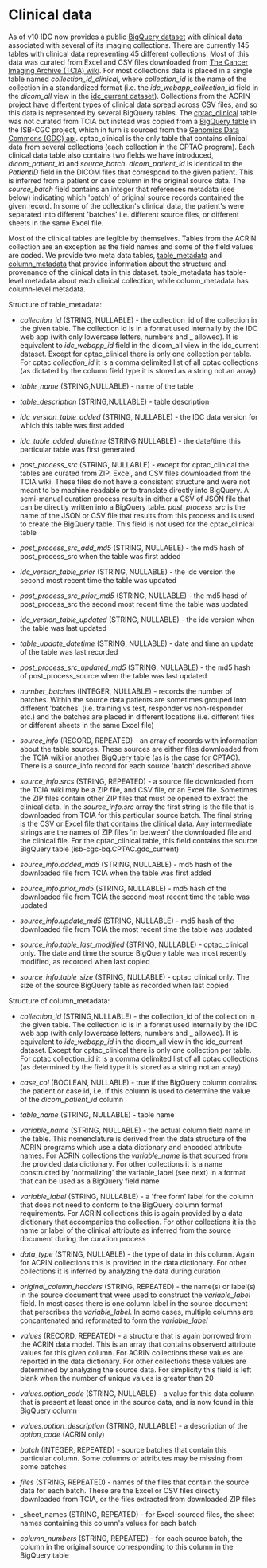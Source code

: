 # Clinical data

As of v10 IDC now provides a public [BigQuery dataset](https://console.cloud.google.com/bigquery?p=bigquery-public-data&d=idc_clinical_current&page=dataset&project=idc-dev-etl)  with clinical data associated with several of its imaging collections. There are currently 145 tables with clinical data representing 45 different collections. Most of this data was curated from Excel and CSV files downloaded from [The Cancer Imaging Archive (TCIA) wiki](https://wiki.cancerimagingarchive.net/). For most collections data is placed in a single table named _collection_id_clinical_, where _collection_id_ is the name of the collection in a standardized format (i.e. the _idc_webapp_collection_id_ field in the _dicom_all_ view in the [idc_current dataset](https://console.cloud.google.com/bigquery?p=bigquery-public-data&d=idc_clinical&page=dataset&project=idc-dev-etl)). Collections from the ACRIN project have differtent types of clinical data spread across CSV files, and so this data is represented by several BigQuery tables. The [cptac_clinical](https://console.cloud.google.com/bigquery?p=bigquery-public-data&d=idc_clinical_current&t=cptac_clinical&page=table&project=idc-dev-etl) table was not curated from TCIA but instead was copied from a [BigQuery table](https://console.cloud.google.com/bigquery?p=isb-cgc-bq&d=cptac&t=clinical_gdc_current&page=table&project=idc-dev-etl) in the ISB-CGC project, which in turn is sourced from the [Genomics Data Commons (GDC) api](https://gdc.cancer.gov/developers/gdc-application-programming-interface-api). cptac_clinical is the only table that contains clinical data from several collections (each collection in the CPTAC program). Each clinical data table also contains two fields we have introduced, _dicom_patient_id_ and _source_batch_. _dicom_patient_id_ is identical to the _PatientID_ field in the DICOM files that correspond to the given patient. This is inferred from a patient or case column in the original source data. The _source_batch_ field contains an integer that references metadata (see below) indicating which 'batch' of original source records contained the given record. In some of the collection's clinical data, the patient's were separated into different 'batches' i.e. different source files, or different sheets in the same Excel file.  

Most of the clinical tables are legible by themselves. Tables from the ACRIN collection are an exception as the field names and some of the field values are coded. We provide two meta data tables, [table_metadata](https://console.cloud.google.com/bigquery?p=bigquery-public-data&d=idc_clinical_current&t=table_metadaata&page=table&project=idc-dev-etl) and [column_metadata](https://console.cloud.google.com/bigquery?p=bigquery-public-data&d=idc_clinical_current&t=column_metadata&page=table&project=idc-dev-etl) that provide information about the structure and provenance of the clinical data in this dataset. table_metadata has table-level metadata about each clinical collection, while column_metadata has column-level metadata.      

Structure of table_metadata:

* _collection_id_ (STRING, NULLABLE) - the collection_id of the collection in the given table. The collection id is in a format used internally by the IDC web app (with only lowercase letters, numbers and _ allowed). It is equivalent to _idc_webapp_id_ field in the dicom_all view in the idc_current dataset. Except for cptac_clinical there is only one collection per table. For cptac _collection_id_ it is a comma delimited list of all cptac collections (as dictated by the column field type it is stored as a string not an array) 

* _table_name_ (STRING,NULLABLE) - name of the table

* _table_description_ (STRING,NULLABLE) - table description

* _idc_version_table_added_ (STRING, NULLABLE) - the IDC data version for which this table was first added

* _idc_table_added_datetime_ (STRING,NULLABLE) - the date/time this particular table was first generated 

* _post_process_src_ (STRING, NULLABLE) - except for cptac_clinical the tables are curated from ZIP, Excel, and CSV files downloaded from the TCIA wiki. These files do not have a consistent structure and were not meant to be machine readable or to translate directly into BigQuery. A semi-manual curation process results in either a CSV of JSON file that can be directly written into a BigQuery table. _post_process_src_ is the name of the JSON or CSV file that results from this process and is used to create the BigQuery table. This field is not used for the cptac_clinical table   

* _post_process_src_add_md5_ (STRING, NULLABLE) - the md5 hash of post_process_src when the table was first added

* _idc_version_table_prior_ (STRING, NULLABLE) - the idc version the second most recent time the table was updated

* _post_process_src_prior_md5_ (STRING, NULLABLE) - the md5 hasd of post_process_src the second most recent time the table was updated

* _idc_version_table_updated_ (STRING, NULLABLE) - the idc version when the table was last updated

* _table_update_datetime_ (STRING, NULLABLE) - date and time an update of the table was last recorded

* _post_process_src_updated_md5_ (STRING, NULLABLE) - the md5 hash of post_process_source when the table was last updated

* _number_batches_ (INTEGER, NULLABLE) - records the number of batches. Within the source data patients are sometimes grouped into different 'batches' (i.e. training vs test, responder vs non-responder etc.) and the batches are placed in different locations (i.e. different files or different sheets in the same Excel file)

* _source_info_ (RECORD, REPEATED) - an array of records with information about the table sources. These sources are either files downloaded from the TCIA wiki or another BigQuery table (as is the case for CPTAC). There is a source_info record for each source 'batch' described above

* _source_info.srcs_ (STRING, REPEATED) - a source file downloaded from the TCIA wiki may be a ZIP file, and CSV file, or an Excel file. Sometimes the ZIP files contain other ZIP files that must be opened to extract the clinical data. In the _source_info.src_ array the first string is the file that is downloaded from TCIA for this particular source batch. The final string is the CSV or Excel file that contains the clinical data. Any intermediate strings are the names of ZIP files 'in between' the downloaded file and the clinical file. For the cptac_clinical table, this field contains the source BigQuery table (isb-cgc-bq.CPTAC.gdc_current)   

* _source_info.added_md5_ (STRING, NULLABLE) - md5 hash of the downloaded file from TCIA when the table was first added

* _source_info.prior_md5_ (STRING, NULLABLE) - md5 hash of the downloaded file from TCIA the second most recent time the table was updated

* _source_info.update_md5_ (STRING, NULLABLE) - md5 hash of the downloaded file from TCIA the most recent time the table was updated

* _source_info.table_last_modified_ (STRING, NULLABLE) - cptac_clinical only. The date and time the source BigQuery table was most recently modified, as recorded when last copied

* _source_info.table_size_ (STRING, NULLABLE) - cptac_clinical only. The size of the source BigQuery table as recorded when last copied


Structure of column_metadata:

* _collection_id_ (STRING,NULLABLE) - the collection_id of the collection in the given table. The collection id is in a format used internally by the IDC web app (with only lowercase letters, numbers and _ allowed). It is equivalent to _idc_webapp_id_ in the dicom_all view in the idc_current dataset. Except for cptac_clinical there is only one collection per table. For cptac collection_id it is a comma delimited list of all cptac collections (as determined by the field type it is stored as a string not an array)


* _case_col_ (BOOLEAN, NULLABLE) - true if the BigQuery column contains the patient or case id, i.e. if this column is used to determine the value of the _dicom_patient_id_ column 

* _table_name_ (STRING, NULLABLE) - table name

* _variable_name_ (STRING, NULLABLE) - the actual column field name in the table. This nomenclature is derived from the data structure of the ACRIN programs which use a data dictionary and encoded attribute names. For ACRIN collections the _variable_name_ is that sourced from the provided data dictionary. For other collections it is a name constructed by 'normalizing' the variable_label (see next) in a format that can be used as a BigQuery field name  

* _variable_label_ (STRING, NULLABLE) - a 'free form' label for the column that does not need to conform to the BigQuery column format requirements. For ACRIN collections this is again provided by a data dictionary that accompanies the collection. For other collections it is the name or label of the clinical attribute as inferred from the source document during the curation process

* _data_type_ (STRING, NULLABLE) - the type of data in this column. Again for ACRIN collections this is provided in the data dictionary. For other collections it is inferred by analyzing the data during curation

* _original_column_headers_ (STRING, REPEATED) - the name(s) or label(s) in the source document that were used to construct the _variable_label_ field. In most cases there is one column label in the source document that perscribes the _variable_label_. In some cases, multiple columns are concantenated and reformated to form the _variable_label_  

* _values_ (RECORD, REPEATED) - a structure that is again borrowed from the ACRIN data model. This is an array that contains observerd attribute values for this given column. For ACRIN collections these values are reported in the data dictionary. For other collections these values are determined by analyzing the source data. For simplicity this field is left blank when the number of unique values is greater than 20

* _values.option_code_ (STRING, NULLABLE) -  a value for this data column that is present at least once in the source data, and is now found in this BigQuery column 
   

* _values.option_description_ (STRING, NULLABLE) -  a description of the _option_code_ (ACRIN only)  

* _batch_ (INTEGER, REPEATED) - source batches that contain this particular column. Some columns or attributes may be missing from some batches

* _files_ (STRING, REPEATED) - names of the files that contain the source data for each batch. These are the Excel or CSV files directly downloaded from TCIA, or the files extracted from downloaded ZIP files

* _sheet_names (STRING, REPEATED) - for Excel-sourced files, the sheet names containing this column's values for each batch

* _column_numbers_ (STRING, REPEATED) - for each source batch, the column in the original source corresponding to this column in the BigQuery table


